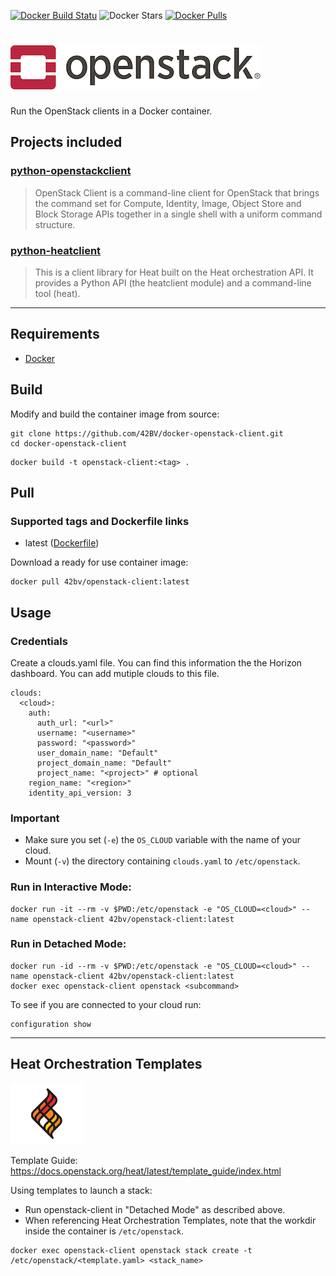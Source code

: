 [![Docker Build Statu](https://img.shields.io/docker/build/42bv/openstack-client.svg)](https://hub.docker.com/r/42bv/openstack-client/builds/) ![Docker Stars](https://img.shields.io/docker/stars/42bv/openstack-client.svg) [![Docker Pulls](https://img.shields.io/docker/pulls/42bv/openstack-client.svg)](https://hub.docker.com/r/42bv/openstack-client/)

# [![Docker - OpenStack Client](https://raw.githubusercontent.com/42BV/docker-openstack-client/master/logo.png)](https://www.openstack.org)

Run the OpenStack clients in a Docker container.

## Projects included

### [python-openstackclient](https://github.com/openstack/python-openstackclient)
> OpenStack Client is a command-line client for OpenStack that brings the command set for Compute, Identity, Image, Object Store and Block Storage APIs together in a single shell with a uniform command structure.

### [python-heatclient](https://github.com/openstack/python-heatclient)
> This is a client library for Heat built on the Heat orchestration API. It provides a Python API (the heatclient module) and a command-line tool (heat).

---

## Requirements

- [Docker](https://www.docker.com/community-edition)

## Build 

Modify and build the container image from source:
```
git clone https://github.com/42BV/docker-openstack-client.git
cd docker-openstack-client
```
```
docker build -t openstack-client:<tag> .
```

## Pull

### Supported tags and Dockerfile links

- latest ([Dockerfile](https://github.com/42BV/docker-openstack-client/blob/master/Dockerfile))

Download a ready for use container image:
```
docker pull 42bv/openstack-client:latest
```

## Usage

### Credentials
Create a clouds.yaml file. You can find this information the the Horizon dashboard. You can add mutiple clouds to this file.
```
clouds:
  <cloud>:
    auth:
      auth_url: "<url>"
      username: "<username>"
      password: "<password>"
      user_domain_name: "Default"
      project_domain_name: "Default"
      project_name: "<project>" # optional
    region_name: "<region>"
    identity_api_version: 3
```

### Important
- Make sure you set (`-e`) the `OS_CLOUD` variable with the name of your cloud.
- Mount (`-v`) the directory containing `clouds.yaml` to `/etc/openstack`.

### Run in Interactive Mode:
```
docker run -it --rm -v $PWD:/etc/openstack -e "OS_CLOUD=<cloud>" --name openstack-client 42bv/openstack-client:latest
```

### Run in Detached Mode:
```
docker run -id --rm -v $PWD:/etc/openstack -e "OS_CLOUD=<cloud>" --name openstack-client 42bv/openstack-client:latest
docker exec openstack-client openstack <subcommand>
```

To see if you are connected to your cloud run:

```
configuration show
```

---

## Heat Orchestration Templates
![Heat Orchestration](https://raw.githubusercontent.com/42BV/docker-openstack-client/master/heat.png)

Template Guide: https://docs.openstack.org/heat/latest/template_guide/index.html

Using templates to launch a stack:
- Run openstack-client in "Detached Mode" as described above.
- When referencing Heat Orchestration Templates, note that the workdir inside the container is `/etc/openstack`.

```
docker exec openstack-client openstack stack create -t /etc/openstack/<template.yaml> <stack_name>
```